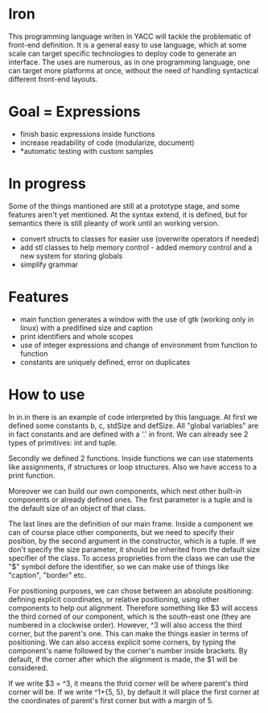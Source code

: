 # Iron

This programming language writen in YACC will tackle the problematic of front-end definition. It is a general easy to use language, which at some scale can target specific technologies to deploy code to generate an interface. The uses are numerous, as in one programming language, one can target more platforms at once, without the need of handling syntactical different front-end layouts. 

  
# Goal = Expressions
  
  - finish basic expressions inside functions
  - increase readability of code (modularize, document)
  - *automatic testing with custom samples

# In progress

Some of the things mantioned are still at a prototype stage, and some features aren't yet mentioned. At the syntax extend, it is defined, but for semantics there is still pleanty of work until an working version.

  - convert structs to classes for easier use (overwrite operators if needed)
  - add stl classes to help memory control  -  added memory control and a new system for storing globals
  - simplify grammar

# Features

  - main function generates a window with the use of gtk (working only in linux) with a predifined size and caption
  - print identifiers and whole scopes
  - use of integer expressions and change of environment from function to function
  - constants are uniquely defined, error on duplicates

# How to use

In in.in there is an example of code interpreted by this language. At first we defined some constants b, c, stdSize and defSize. All "global variables" are in fact constants and are defined with a '.' in front. We can already see 2 types of primitives: int and tuple.

Secondly we defined 2 functions. Inside functions we can use statements like assignments, if structures or loop structures. Also we have access to a print function.

Moreover we can build our own components, which nest other built-in components or already defined ones. The first parameter is a tuple and is the default size of an object of that class.

The last lines are the definition of our main frame. Inside a component we can of course place other components, but we need to specify their position, by the second argument in the constructor, which is a tuple. If we don't specify the size parameter, it should be inherited from the default size specifier of the class. To access proprieties from the class we can use the "$" symbol defore the identifier, so we can make use of things like "caption", "border" etc.

For positioning purposes, we can chose between an absolute positioning: defining explicit coordinates, or relative positioning, using other components to help out alignment. Therefore something like $3 will access the third corned of our component, which is the south-east one (they are numbered in a clockwise order). However, ^3 will also access the third corner, but the parent's one. This can make the things easier in terms of positioning. We can also access explicit some corners, by typing the component's name followed by the corner's number inside brackets. By default, if the corner after which the alignment is made, the $1 will be considered.

If we write $3 = ^3, it means the thrid corner will be where parent's third corner will be. If we write ^1+{5, 5}, by default it will place the first corner at the coordinates of parent's first corner but with a margin of 5.

